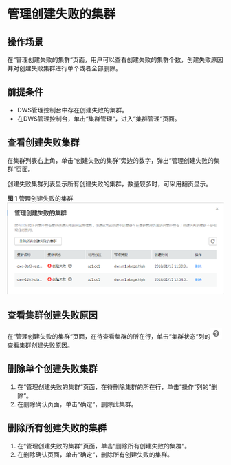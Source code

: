 # 管理创建失败的集群<a name="dws_01_0073"></a>

## 操作场景<a name="section43782126162722"></a>

在“管理创建失败的集群“页面，用户可以查看创建失败的集群个数，创建失败原因并对创建失败集群进行单个或者全部删除。

## 前提条件<a name="section30611524102750"></a>

-   DWS管理控制台中存在创建失败的集群。
-   在DWS管理控制台，单击“集群管理“，进入“集群管理“页面。

## 查看创建失败集群<a name="section13594386114220"></a>

在集群列表右上角，单击“创建失败的集群“旁边的数字，弹出“管理创建失败的集群“页面。

创建失败集群列表显示所有创建失败的集群，数量较多时，可采用翻页显示。

**图 1**  管理创建失败的集群<a name="fig1621713316225"></a>  
![](figures/管理创建失败的集群.png "管理创建失败的集群")

## 查看集群创建失败原因<a name="section39994919104021"></a>

在“管理创建失败的集群“页面，在待查看集群的所在行，单击“集群状态“列的![](figures/icon_dws_info.png)查看集群创建失败原因。

## 删除单个创建失败集群<a name="section30523241103312"></a>

1.  在“管理创建失败的集群“页面，在待删除集群的所在行，单击“操作“列的“删除“。
2.  在删除确认页面，单击“确定“，删除此集群。

## 删除所有创建失败的集群<a name="section45392753103719"></a>

1.  在“管理创建失败的集群“页面，单击“删除所有创建失败的集群“。
2.  在删除确认页面，单击“确定“，删除所有创建失败的集群。

